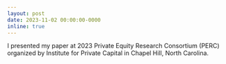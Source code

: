 ```yaml
---
layout: post
date: 2023-11-02 00:00:00-0000
inline: true
---
```


I presented my paper at 2023 Private Equity Research Consortium (PERC) organized by Institute for Private Capital in Chapel Hill, North Carolina.